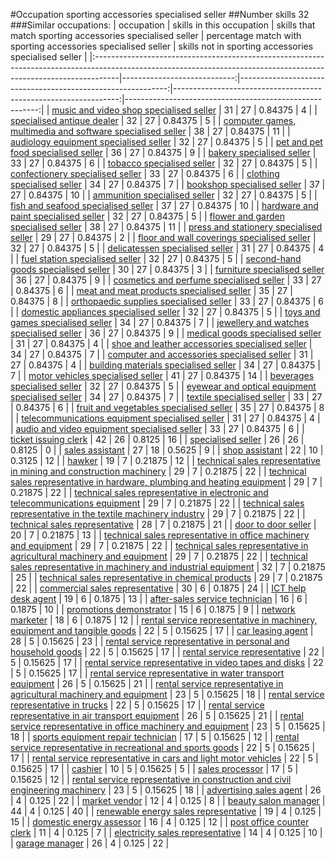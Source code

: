 #Occupation sporting accessories specialised seller
##Number skills 32
###Similar occupations:
| occupation                                                                                                                                                        |   skills in this occupation |   skills that match sporting accessories specialised seller |   percentage match with sporting accessories specialised seller |   skills not in sporting accessories specialised seller |
|:------------------------------------------------------------------------------------------------------------------------------------------------------------------|----------------------------:|------------------------------------------------------------:|----------------------------------------------------------------:|--------------------------------------------------------:|
| [music and video shop specialised seller](music_and_video_shop_specialised_seller.md)                                                                             |                          31 |                                                          27 |                                                         0.84375 |                                                       4 |
| [specialised antique dealer](specialised_antique_dealer.md)                                                                                                       |                          32 |                                                          27 |                                                         0.84375 |                                                       5 |
| [computer games, multimedia and software specialised seller](computer_games,_multimedia_and_software_specialised_seller.md)                                       |                          38 |                                                          27 |                                                         0.84375 |                                                      11 |
| [audiology equipment specialised seller](audiology_equipment_specialised_seller.md)                                                                               |                          32 |                                                          27 |                                                         0.84375 |                                                       5 |
| [pet and pet food specialised seller](pet_and_pet_food_specialised_seller.md)                                                                                     |                          36 |                                                          27 |                                                         0.84375 |                                                       9 |
| [bakery specialised seller](bakery_specialised_seller.md)                                                                                                         |                          33 |                                                          27 |                                                         0.84375 |                                                       6 |
| [tobacco specialised seller](tobacco_specialised_seller.md)                                                                                                       |                          32 |                                                          27 |                                                         0.84375 |                                                       5 |
| [confectionery specialised seller](confectionery_specialised_seller.md)                                                                                           |                          33 |                                                          27 |                                                         0.84375 |                                                       6 |
| [clothing specialised seller](clothing_specialised_seller.md)                                                                                                     |                          34 |                                                          27 |                                                         0.84375 |                                                       7 |
| [bookshop specialised seller](bookshop_specialised_seller.md)                                                                                                     |                          37 |                                                          27 |                                                         0.84375 |                                                      10 |
| [ammunition specialised seller](ammunition_specialised_seller.md)                                                                                                 |                          32 |                                                          27 |                                                         0.84375 |                                                       5 |
| [fish and seafood specialised seller](fish_and_seafood_specialised_seller.md)                                                                                     |                          37 |                                                          27 |                                                         0.84375 |                                                      10 |
| [hardware and paint specialised seller](hardware_and_paint_specialised_seller.md)                                                                                 |                          32 |                                                          27 |                                                         0.84375 |                                                       5 |
| [flower and garden specialised seller](flower_and_garden_specialised_seller.md)                                                                                   |                          38 |                                                          27 |                                                         0.84375 |                                                      11 |
| [press and stationery specialised seller](press_and_stationery_specialised_seller.md)                                                                             |                          29 |                                                          27 |                                                         0.84375 |                                                       2 |
| [floor and wall coverings specialised seller](floor_and_wall_coverings_specialised_seller.md)                                                                     |                          32 |                                                          27 |                                                         0.84375 |                                                       5 |
| [delicatessen specialised seller](delicatessen_specialised_seller.md)                                                                                             |                          31 |                                                          27 |                                                         0.84375 |                                                       4 |
| [fuel station specialised seller](fuel_station_specialised_seller.md)                                                                                             |                          32 |                                                          27 |                                                         0.84375 |                                                       5 |
| [second-hand goods specialised seller](second-hand_goods_specialised_seller.md)                                                                                   |                          30 |                                                          27 |                                                         0.84375 |                                                       3 |
| [furniture specialised seller](furniture_specialised_seller.md)                                                                                                   |                          36 |                                                          27 |                                                         0.84375 |                                                       9 |
| [cosmetics and perfume specialised seller](cosmetics_and_perfume_specialised_seller.md)                                                                           |                          33 |                                                          27 |                                                         0.84375 |                                                       6 |
| [meat and meat products specialised seller](meat_and_meat_products_specialised_seller.md)                                                                         |                          35 |                                                          27 |                                                         0.84375 |                                                       8 |
| [orthopaedic supplies specialised seller](orthopaedic_supplies_specialised_seller.md)                                                                             |                          33 |                                                          27 |                                                         0.84375 |                                                       6 |
| [domestic appliances specialised seller](domestic_appliances_specialised_seller.md)                                                                               |                          32 |                                                          27 |                                                         0.84375 |                                                       5 |
| [toys and games specialised seller](toys_and_games_specialised_seller.md)                                                                                         |                          34 |                                                          27 |                                                         0.84375 |                                                       7 |
| [jewellery and watches specialised seller](jewellery_and_watches_specialised_seller.md)                                                                           |                          36 |                                                          27 |                                                         0.84375 |                                                       9 |
| [medical goods specialised seller](medical_goods_specialised_seller.md)                                                                                           |                          31 |                                                          27 |                                                         0.84375 |                                                       4 |
| [shoe and leather accessories specialised seller](shoe_and_leather_accessories_specialised_seller.md)                                                             |                          34 |                                                          27 |                                                         0.84375 |                                                       7 |
| [computer and accessories specialised seller](computer_and_accessories_specialised_seller.md)                                                                     |                          31 |                                                          27 |                                                         0.84375 |                                                       4 |
| [building materials specialised seller](building_materials_specialised_seller.md)                                                                                 |                          34 |                                                          27 |                                                         0.84375 |                                                       7 |
| [motor vehicles specialised seller](motor_vehicles_specialised_seller.md)                                                                                         |                          41 |                                                          27 |                                                         0.84375 |                                                      14 |
| [beverages specialised seller](beverages_specialised_seller.md)                                                                                                   |                          32 |                                                          27 |                                                         0.84375 |                                                       5 |
| [eyewear and optical equipment specialised seller](eyewear_and_optical_equipment_specialised_seller.md)                                                           |                          34 |                                                          27 |                                                         0.84375 |                                                       7 |
| [textile specialised seller](textile_specialised_seller.md)                                                                                                       |                          33 |                                                          27 |                                                         0.84375 |                                                       6 |
| [fruit and vegetables specialised seller](fruit_and_vegetables_specialised_seller.md)                                                                             |                          35 |                                                          27 |                                                         0.84375 |                                                       8 |
| [telecommunications equipment specialised seller](telecommunications_equipment_specialised_seller.md)                                                             |                          31 |                                                          27 |                                                         0.84375 |                                                       4 |
| [audio and video equipment specialised seller](audio_and_video_equipment_specialised_seller.md)                                                                   |                          33 |                                                          27 |                                                         0.84375 |                                                       6 |
| [ticket issuing clerk](ticket_issuing_clerk.md)                                                                                                                   |                          42 |                                                          26 |                                                         0.8125  |                                                      16 |
| [specialised seller](specialised_seller.md)                                                                                                                       |                          26 |                                                          26 |                                                         0.8125  |                                                       0 |
| [sales assistant](sales_assistant.md)                                                                                                                             |                          27 |                                                          18 |                                                         0.5625  |                                                       9 |
| [shop assistant](shop_assistant.md)                                                                                                                               |                          22 |                                                          10 |                                                         0.3125  |                                                      12 |
| [hawker](hawker.md)                                                                                                                                               |                          19 |                                                           7 |                                                         0.21875 |                                                      12 |
| [technical sales representative in mining and construction machinery](technical_sales_representative_in_mining_and_construction_machinery.md)                     |                          29 |                                                           7 |                                                         0.21875 |                                                      22 |
| [technical sales representative in hardware, plumbing and heating equipment](technical_sales_representative_in_hardware,_plumbing_and_heating_equipment.md)       |                          29 |                                                           7 |                                                         0.21875 |                                                      22 |
| [technical sales representative in electronic and telecommunications equipment](technical_sales_representative_in_electronic_and_telecommunications_equipment.md) |                          29 |                                                           7 |                                                         0.21875 |                                                      22 |
| [technical sales representative in the textile machinery industry](technical_sales_representative_in_the_textile_machinery_industry.md)                           |                          29 |                                                           7 |                                                         0.21875 |                                                      22 |
| [technical sales representative](technical_sales_representative.md)                                                                                               |                          28 |                                                           7 |                                                         0.21875 |                                                      21 |
| [door to door seller](door_to_door_seller.md)                                                                                                                     |                          20 |                                                           7 |                                                         0.21875 |                                                      13 |
| [technical sales representative in office machinery and equipment](technical_sales_representative_in_office_machinery_and_equipment.md)                           |                          29 |                                                           7 |                                                         0.21875 |                                                      22 |
| [technical sales representative in agricultural machinery and equipment](technical_sales_representative_in_agricultural_machinery_and_equipment.md)               |                          29 |                                                           7 |                                                         0.21875 |                                                      22 |
| [technical sales representative in machinery and industrial equipment](technical_sales_representative_in_machinery_and_industrial_equipment.md)                   |                          32 |                                                           7 |                                                         0.21875 |                                                      25 |
| [technical sales representative in chemical products](technical_sales_representative_in_chemical_products.md)                                                     |                          29 |                                                           7 |                                                         0.21875 |                                                      22 |
| [commercial sales representative](commercial_sales_representative.md)                                                                                             |                          30 |                                                           6 |                                                         0.1875  |                                                      24 |
| [ICT help desk agent](ICT_help_desk_agent.md)                                                                                                                     |                          19 |                                                           6 |                                                         0.1875  |                                                      13 |
| [after-sales service technician](after-sales_service_technician.md)                                                                                               |                          16 |                                                           6 |                                                         0.1875  |                                                      10 |
| [promotions demonstrator](promotions_demonstrator.md)                                                                                                             |                          15 |                                                           6 |                                                         0.1875  |                                                       9 |
| [network marketer](network_marketer.md)                                                                                                                           |                          18 |                                                           6 |                                                         0.1875  |                                                      12 |
| [rental service representative in machinery, equipment and tangible goods](rental_service_representative_in_machinery,_equipment_and_tangible_goods.md)           |                          22 |                                                           5 |                                                         0.15625 |                                                      17 |
| [car leasing agent](car_leasing_agent.md)                                                                                                                         |                          28 |                                                           5 |                                                         0.15625 |                                                      23 |
| [rental service representative in personal and household goods](rental_service_representative_in_personal_and_household_goods.md)                                 |                          22 |                                                           5 |                                                         0.15625 |                                                      17 |
| [rental service representative](rental_service_representative.md)                                                                                                 |                          22 |                                                           5 |                                                         0.15625 |                                                      17 |
| [rental service representative in video tapes and disks](rental_service_representative_in_video_tapes_and_disks.md)                                               |                          22 |                                                           5 |                                                         0.15625 |                                                      17 |
| [rental service representative in water transport equipment](rental_service_representative_in_water_transport_equipment.md)                                       |                          26 |                                                           5 |                                                         0.15625 |                                                      21 |
| [rental service representative in agricultural machinery and equipment](rental_service_representative_in_agricultural_machinery_and_equipment.md)                 |                          23 |                                                           5 |                                                         0.15625 |                                                      18 |
| [rental service representative in trucks](rental_service_representative_in_trucks.md)                                                                             |                          22 |                                                           5 |                                                         0.15625 |                                                      17 |
| [rental service representative in air transport equipment](rental_service_representative_in_air_transport_equipment.md)                                           |                          26 |                                                           5 |                                                         0.15625 |                                                      21 |
| [rental service representative in office machinery and equipment](rental_service_representative_in_office_machinery_and_equipment.md)                             |                          23 |                                                           5 |                                                         0.15625 |                                                      18 |
| [sports equipment repair technician](sports_equipment_repair_technician.md)                                                                                       |                          17 |                                                           5 |                                                         0.15625 |                                                      12 |
| [rental service representative in recreational and sports goods](rental_service_representative_in_recreational_and_sports_goods.md)                               |                          22 |                                                           5 |                                                         0.15625 |                                                      17 |
| [rental service representative in cars and light motor vehicles](rental_service_representative_in_cars_and_light_motor_vehicles.md)                               |                          22 |                                                           5 |                                                         0.15625 |                                                      17 |
| [cashier](cashier.md)                                                                                                                                             |                          10 |                                                           5 |                                                         0.15625 |                                                       5 |
| [sales processor](sales_processor.md)                                                                                                                             |                          17 |                                                           5 |                                                         0.15625 |                                                      12 |
| [rental service representative in construction and civil engineering machinery](rental_service_representative_in_construction_and_civil_engineering_machinery.md) |                          23 |                                                           5 |                                                         0.15625 |                                                      18 |
| [advertising sales agent](advertising_sales_agent.md)                                                                                                             |                          26 |                                                           4 |                                                         0.125   |                                                      22 |
| [market vendor](market_vendor.md)                                                                                                                                 |                          12 |                                                           4 |                                                         0.125   |                                                       8 |
| [beauty salon manager](beauty_salon_manager.md)                                                                                                                   |                          44 |                                                           4 |                                                         0.125   |                                                      40 |
| [renewable energy sales representative](renewable_energy_sales_representative.md)                                                                                 |                          19 |                                                           4 |                                                         0.125   |                                                      15 |
| [domestic energy assessor](domestic_energy_assessor.md)                                                                                                           |                          16 |                                                           4 |                                                         0.125   |                                                      12 |
| [post office counter clerk](post_office_counter_clerk.md)                                                                                                         |                          11 |                                                           4 |                                                         0.125   |                                                       7 |
| [electricity sales representative](electricity_sales_representative.md)                                                                                           |                          14 |                                                           4 |                                                         0.125   |                                                      10 |
| [garage manager](garage_manager.md)                                                                                                                               |                          26 |                                                           4 |                                                         0.125   |                                                      22 |
